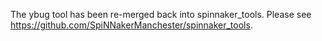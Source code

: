 The ybug tool has been re-merged back into spinnaker_tools.  Please see https://github.com/SpiNNakerManchester/spinnaker_tools.
